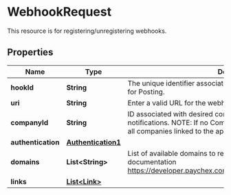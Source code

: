 

# WebhookRequest

This resource is for registering/unregistering webhooks.

## Properties

| Name | Type | Description | Notes |
|------------ | ------------- | ------------- | -------------|
|**hookId** | **String** | The unique identifier associated with this webhook. Not required for Posting. |  [optional] |
|**uri** | **String** | Enter a valid URL for the webhook to receive events. |  |
|**companyId** | **String** | ID associated with desired company that will receive the webhook notifications. NOTE: If no Company ID is provided in the POST, then all companies linked to the app will receive notifications. |  [optional] |
|**authentication** | [**Authentication1**](Authentication1.md) |  |  |
|**domains** | **List&lt;String&gt;** | List of available domains to register to. Refer to webhook documentation https://developer.paychex.com/documentation#operation/domains. |  |
|**links** | [**List&lt;Link&gt;**](Link.md) |  |  [optional] |




